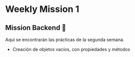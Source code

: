 # Weekly Mission 1

## Mission Backend 🚀

Aquí se encontrarán las prácticas de la segunda semana.

- Creación de objetos vacíos, con propiedades y métodos